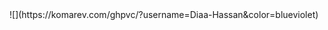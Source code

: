 <div style="center">
  ![](https://komarev.com/ghpvc/?username=Diaa-Hassan&color=blueviolet)
</div>
